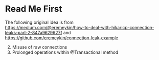 # Read Me First

The following original idea is from  
https://medium.com/@eremeykin/how-to-deal-with-hikaricp-connection-leaks-part-2-847a9629627f
and  
https://github.com/eremeykin/connection-leak-example

2. Misuse of raw connections
3. Prolonged operations within @Transactional method

